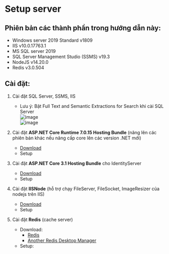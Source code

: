 # Setup server

## Phiên bản các thành phần trong hướng dẫn này:
- Windows server 2019 Standard v1809
- IIS v10.0.17763.1
- MS SQL server 2019
- SQL Server Management Studio (SSMS) v19.3
- NodeJS v14.20.0
- Redis v3.0.504

## Cài đặt:
1. Cài đặt SQL Server, SSMS, IIS
    - Lưu ý: Bật Full Text and Semantic Extractions for Search khi cài SQL Server
<br/>![image](https://github.com/tungvp29/Document/assets/37463451/57e8200d-7a4e-4a0d-9136-f457d4972a5c)
<br/>![image](https://github.com/tungvp29/Document/assets/37463451/681274f3-f835-48b0-a524-14ed4e25d204)

2. Cài đặt **ASP.NET Core Runtime 7.0.15 Hosting Bundle** (nâng lên các phiên bản khác nếu nâng cấp core lên các version .NET mới)
    - [Download](https://dotnet.microsoft.com/en-us/download/dotnet/thank-you/runtime-aspnetcore-7.0.15-windows-hosting-bundle-installer)  
    - Setup
4. Cài đặt **ASP.NET Core 3.1 Hosting Bundle** cho IdentityServer
    - [Download](https://download.visualstudio.microsoft.com/download/pr/6744eb9d-dcd4-4386-9d87-b03b70fc58ce/818fadf3f3d919c17ba845b2195bfd9b/dotnet-hosting-3.1.32-win.exe)
    - Setup 
4. Cài đặt **IISNode** (hỗ trợ chạy FileServer, FileSocket, ImageResizer của nodejs trên IIS)
    - [Download](https://github.com/tjanczuk/iisnode/releases/tag/v0.2.21)
    - Setup
5. Cài đặt **Redis** (cache server)
    - Download:
      + [Redis](https://github.com/MicrosoftArchive/redis/releases)
      + [Another Redis Desktop Manager](https://github.com/qishibo/AnotherRedisDesktopManager/releases)
    - Setup:
   
